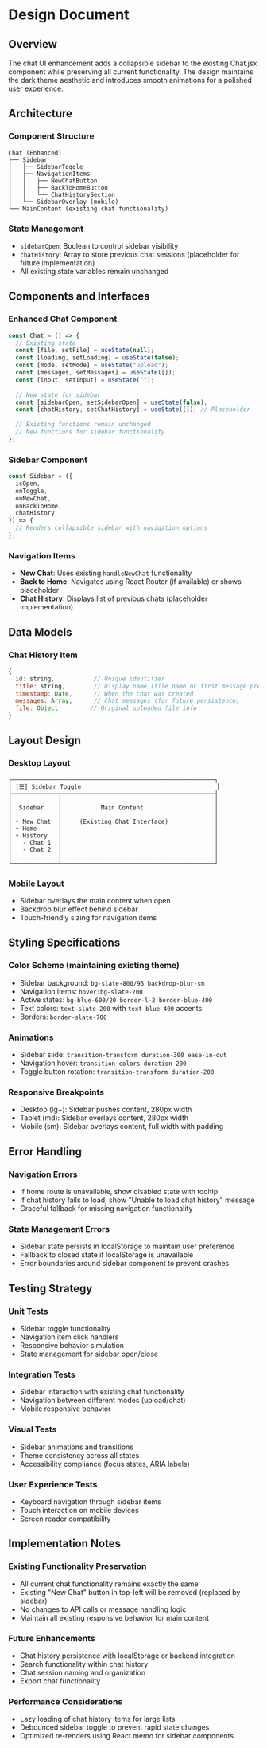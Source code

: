 # Design Document

## Overview

The chat UI enhancement adds a collapsible sidebar to the existing Chat.jsx component while preserving all current functionality. The design maintains the dark theme aesthetic and introduces smooth animations for a polished user experience.

## Architecture

### Component Structure
```
Chat (Enhanced)
├── Sidebar
│   ├── SidebarToggle
│   ├── NavigationItems
│   │   ├── NewChatButton
│   │   ├── BackToHomeButton
│   │   └── ChatHistorySection
│   └── SidebarOverlay (mobile)
└── MainContent (existing chat functionality)
```

### State Management
- `sidebarOpen`: Boolean to control sidebar visibility
- `chatHistory`: Array to store previous chat sessions (placeholder for future implementation)
- All existing state variables remain unchanged

## Components and Interfaces

### Enhanced Chat Component
```jsx
const Chat = () => {
  // Existing state
  const [file, setFile] = useState(null);
  const [loading, setLoading] = useState(false);
  const [mode, setMode] = useState("upload");
  const [messages, setMessages] = useState([]);
  const [input, setInput] = useState("");
  
  // New state for sidebar
  const [sidebarOpen, setSidebarOpen] = useState(false);
  const [chatHistory, setChatHistory] = useState([]); // Placeholder
  
  // Existing functions remain unchanged
  // New functions for sidebar functionality
};
```

### Sidebar Component
```jsx
const Sidebar = ({ 
  isOpen, 
  onToggle, 
  onNewChat, 
  onBackToHome, 
  chatHistory 
}) => {
  // Renders collapsible sidebar with navigation options
};
```

### Navigation Items
- **New Chat**: Uses existing `handleNewChat` functionality
- **Back to Home**: Navigates using React Router (if available) or shows placeholder
- **Chat History**: Displays list of previous chats (placeholder implementation)

## Data Models

### Chat History Item
```javascript
{
  id: string,           // Unique identifier
  title: string,        // Display name (file name or first message preview)
  timestamp: Date,      // When the chat was created
  messages: Array,      // Chat messages (for future persistence)
  file: Object         // Original uploaded file info
}
```

## Layout Design

### Desktop Layout
```
┌─────────────────────────────────────────────────────────┐
│ [☰] Sidebar Toggle                                      │
├─────────────┬───────────────────────────────────────────┤
│             │                                           │
│  Sidebar    │           Main Content                    │
│             │                                           │
│ • New Chat  │     (Existing Chat Interface)             │
│ • Home      │                                           │
│ • History   │                                           │
│   - Chat 1  │                                           │
│   - Chat 2  │                                           │
│             │                                           │
└─────────────┴───────────────────────────────────────────┘
```

### Mobile Layout
- Sidebar overlays the main content when open
- Backdrop blur effect behind sidebar
- Touch-friendly sizing for navigation items

## Styling Specifications

### Color Scheme (maintaining existing theme)
- Sidebar background: `bg-slate-800/95 backdrop-blur-sm`
- Navigation items: `hover:bg-slate-700`
- Active states: `bg-blue-600/20 border-l-2 border-blue-400`
- Text colors: `text-slate-200` with `text-blue-400` accents
- Borders: `border-slate-700`

### Animations
- Sidebar slide: `transition-transform duration-300 ease-in-out`
- Navigation hover: `transition-colors duration-200`
- Toggle button rotation: `transition-transform duration-200`

### Responsive Breakpoints
- Desktop (lg+): Sidebar pushes content, 280px width
- Tablet (md): Sidebar overlays content, 280px width  
- Mobile (sm): Sidebar overlays content, full width with padding

## Error Handling

### Navigation Errors
- If home route is unavailable, show disabled state with tooltip
- If chat history fails to load, show "Unable to load chat history" message
- Graceful fallback for missing navigation functionality

### State Management Errors
- Sidebar state persists in localStorage to maintain user preference
- Fallback to closed state if localStorage is unavailable
- Error boundaries around sidebar component to prevent crashes

## Testing Strategy

### Unit Tests
- Sidebar toggle functionality
- Navigation item click handlers
- Responsive behavior simulation
- State management for sidebar open/close

### Integration Tests
- Sidebar interaction with existing chat functionality
- Navigation between different modes (upload/chat)
- Mobile responsive behavior

### Visual Tests
- Sidebar animations and transitions
- Theme consistency across all states
- Accessibility compliance (focus states, ARIA labels)

### User Experience Tests
- Keyboard navigation through sidebar items
- Touch interaction on mobile devices
- Screen reader compatibility

## Implementation Notes

### Existing Functionality Preservation
- All current chat functionality remains exactly the same
- Existing "New Chat" button in top-left will be removed (replaced by sidebar)
- No changes to API calls or message handling logic
- Maintain all existing responsive behavior for main content

### Future Enhancements
- Chat history persistence with localStorage or backend integration
- Search functionality within chat history
- Chat session naming and organization
- Export chat functionality

### Performance Considerations
- Lazy loading of chat history items for large lists
- Debounced sidebar toggle to prevent rapid state changes
- Optimized re-renders using React.memo for sidebar components